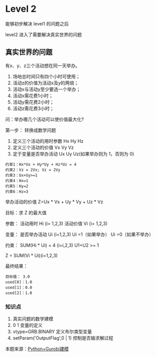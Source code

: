 # Level 2

能够初步解决 level1 的问题之后

level2 进入了需要解决真实世界的问题

## 真实世界的问题

有x、y、z三个活动想在同一天举办。
1. 场地总时间只有四个小时可使用；
2. 活动z的价值为活动x及y的两倍；
3. 活动x与活动y至少要选一个举办；
4. 活动x需花费1小时；
5. 活动y需花费2小时；
6. 活动z需花费3小时；

问：举办哪几个活动可以使价值最大化?

第一步： 转换成数学问题

1. 定义三个活动的用时参数 Hx Hy Hz
2. 定义三个活动的价值 Vx Vy Vz
3. 定于变量是否举办活动 Ux Uy Uz(如果举办则为 1，否则为 0)

```
约束1：Hx*Ux + Hy*Uy + Hz*Uz = 4
约束2：Vz = 2Vx; Vz = 2Vy
约束3：Ux+Uy>=1
约束4：Hx=1
约束5：Hy=2
约束6：Hz=3
```
举办活动的价值 Z=Ux * Vx + Uy * Vy + Uz * Vz 

目标：求 Z 的最大值

参数：
活动用时 Hi (i= 1,2,3)
活动价值 Vi (i= 1,2,3)

变量：
是否举办活动 Ui (i=1,2,3) 
Ui =1（如果举办）
Ui =0（如果不举办）

约束：
SUM(Hi * Ui) = 4 (i=i,2,3)
U1+U2 >= 1

Z = SUM(Vi * Ui)(i=1,2,3)


最终结果：
```
目标值： 3.0
used[0]：1.0
used[1]：0.0
used[2]：1.0
```

### 知识点
1. 真实问题的数学建模
2. 0 1 变量的定义
3. vtype=GRB.BINARY 定义布尔类型变量
4. setParam('OutputFlag',0 | 1) 控制是否输求解过程

本题来源：[Python+Gurobi建模](https://github.com/wurmen/Gurobi-Python/blob/master/python-gurobi%20%20model/Python+Gurobi%E5%BB%BA%E6%A8%A1.md)